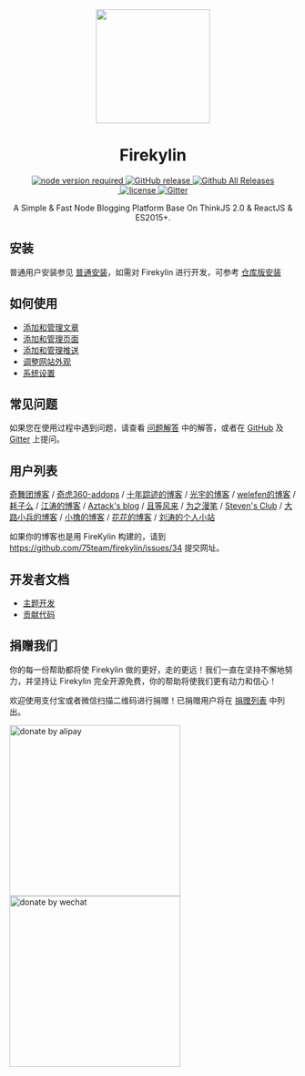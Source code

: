 <div align="center">
  <a href="https://github.com/75team/Firekylin">
    <img width="200" heigth="200" src="https://s1.ssl.qhres.com/static/0c8555d630012930.svg">
  </a>  

  <h1>Firekylin</h1>

  <div>
    <a href="https://github.com/75team/firekylin">
      <img src="https://img.shields.io/badge/node-%3E%3D4.0-red.svg?style=flat-square" alt="node version required" />
    </a>
    <a href="https://github.com/75team/firekylin/releases">
      <img src="https://img.shields.io/github/release/75team/firekylin.svg?style=flat-square" alt="GitHub release" />
    </a>
    <a href="https://github.com/75team/firekylin/releases">
      <img src="https://img.shields.io/github/downloads/75team/firekylin/total.svg?style=flat-square" alt="Github All Releases" />
    </a>
  </div>
  <div>
    <a href="https://github.com/75team/firekylin/issues?q=is%3Aissue+is%3Aclosed">
      <img src="https://img.shields.io/github/issues-closed-raw/75team/firekylin.svg?style=flat-square" alt="" />
    </a>
    <a href="https://github.com/75team/firekylin/blob/master/LICENSE">
      <img src="https://img.shields.io/github/license/75team/firekylin.svg?colorB=f48041&style=flat-square" alt="license" />
    </a>
    <a href="https://gitter.im/fire_kylin/Lobby?utm_source=badge&utm_medium=badge&utm_campaign=pr-badge&utm_content=badge">
      <img src="https://img.shields.io/gitter/room/firekylin/Lobby.svg?style=flat-square&colorB=96c312" alt="Gitter" />
    </a>
  </div>

  <p>A Simple & Fast Node Blogging Platform Base On ThinkJS 2.0 & ReactJS & ES2015+.</p>
</div>


## 安装

普通用户安装参见 [普通安装](https://github.com/75team/firekylin/wiki/安装)，如需对 Firekylin 进行开发，可参考 [仓库版安装](https://github.com/75team/firekylin/wiki/仓库版安装)

## 如何使用

- [添加和管理文章](https://github.com/75team/firekylin/wiki/%E6%96%87%E7%AB%A0)
- [添加和管理页面](https://github.com/75team/firekylin/wiki/%E9%A1%B5%E9%9D%A2)
- [添加和管理推送](https://github.com/75team/firekylin/wiki/%E6%8E%A8%E9%80%81)
- [调整网站外观](https://github.com/75team/firekylin/wiki/%E4%B8%BB%E9%A2%98%E5%A4%96%E8%A7%82)
- [系统设置](https://github.com/75team/firekylin/wiki/%E7%B3%BB%E7%BB%9F%E8%AE%BE%E7%BD%AE)

## 常见问题

如果您在使用过程中遇到问题，请查看 [问题解答](https://github.com/75team/firekylin/wiki/问题解答) 中的解答，或者在 [GitHub](https://github.com/75team/firekylin/wiki/issues) 及 [Gitter](https://gitter.im/fire_kylin/Lobby?utm_source=badge&utm_medium=badge&utm_campaign=pr-badge&utm_content=badge) 上提问。

## 用户列表

[奇舞团博客](http://www.75team.com/) / 
[奇虎360-addops](https://addops.cn) / 
[十年踪迹的博客](http://h5jun.com/) / 
[光宇的博客](http://gyblog.cn/) / 
[welefen的博客](http://welefen.com/) / 
[耗子么](https://haozi.me/) /
[江涛的博客](https://imjiangtao.com) / 
[Aztack's blog](http://aztack.wang/) / 
[且等风来](https://blog.cosli.top/) / 
[为之漫笔](http://lisongfeng.cn) / 
[Steven's Club](https://g.32ph.com/) / 
[大路小兵的博客](https://cooxa.com/) / 
[小撸的博客](http://www.60sky.com/) / 
[花花的博客](https://imwineki.cn/) / 
[刘涛的个人小站](https://imliutao.com)

如果你的博客也是用 FireKylin 构建的，请到 https://github.com/75team/firekylin/issues/34 提交网址。

## 开发者文档


- [主题开发](https://github.com/75team/firekylin/wiki/%E4%B8%BB%E9%A2%98%E5%BC%80%E5%8F%91)
- [贡献代码](https://github.com/75team/firekylin/wiki/%E8%B4%A1%E7%8C%AE%E4%BB%A3%E7%A0%81)

## 捐赠我们

你的每一份帮助都将使 Firekylin 做的更好，走的更远！我们一直在坚持不懈地努力，并坚持让 Firekylin 完全开源免费，你的帮助将使我们更有动力和信心！

欢迎使用支付宝或者微信扫描二维码进行捐赠！已捐赠用户将在 [捐赠列表](https://github.com/75team/firekylin/wiki/捐赠列表) 中列出。

<div class="donate-qrcode">
<img width="300" src="https://p5.ssl.qhimg.com/t013f422b5b319becbb.png" alt="donate by alipay" /> <img width="300" src="https://p4.ssl.qhimg.com/t0142965a40989b8d7a.png" alt="donate by wechat" />
</div>
